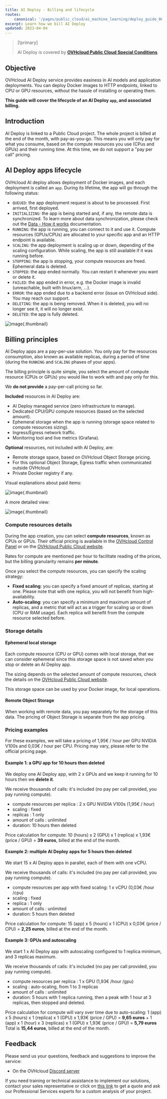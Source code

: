 ```yaml
---
title: AI Deploy - Billing and lifecycle
routes:
    canonical: '/pages/public_cloud/ai_machine_learning/deploy_guide_06_billing_concept'
excerpt: Learn how we bill AI Deploy
updated: 2023-04-04
---
```


> [!primary]
>
> AI Deploy is covered by **[OVHcloud Public Cloud Special Conditions](https://storage.gra.cloud.ovh.net/v1/AUTH_325716a587c64897acbef9a4a4726e38/contracts/d2a208c-Conditions_particulieres_OVH_Stack-WE-9.0.pdf)**.
>

## Objective

OVHcloud AI Deploy service provides easiness in AI models and application deployments. You can deploy Docker images to HTTP endpoints, linked to CPU or GPU resources, without the hassle of installing or operating them. 

**This guide will cover the lifecycle of an AI Deploy `app`, and associated billing.**

## Introduction

AI Deploy is linked to a Public Cloud project. The whole project is billed at the end of the month, with pay-as-you-go. This means you will only pay for what you consume, based on the compute resources you use (CPus and GPUs) and their running time. At this time, we do not support a "pay per call" pricing.

## AI Deploy apps lifecycle

OVHcloud AI deploy allows deployment of Docker images, and each deployment is called an `app`. 
During its lifetime, the app will go through the following status:

- `QUEUED`: the app deployment request is about to be processed. First arrived, first deployed.
- `INITIALIZING`: the app is being started and, if any, the remote data is synchronized. To learn more about data synchronization, please check out the [Data - How it works](/pages/public_cloud/ai_machine_learning/gi_02_concepts_data#how-it-works) documentation.
- `RUNNING`: the app is running, you can connect to it and use it. Compute resources (GPUs/CPUs) are allocated to your specific app and an HTTP endpoint is available.
- `SCALING`: the app deployment is scaling up or down, depending of the scaling configuration. While scaling, the app is still available if it was running before.
- `STOPPING`: the app is stopping, your compute resources are freed. Ephemeral data is deleted.
- `STOPPED`: the app ended normally. You can restart it whenever you want or delete it.
- `FAILED`: the app ended in error, e.g. the Docker image is invalid (unreachable, built with linux/arm, ...).
- `ERROR`: the app ended due to a backend error (issue on OVHcloud side). You may reach our support.
- `DELETING`: the app is being removed. When it is deleted, you will no longer see it, it will no longer exist.
- `DELETED`: the app is fully deleted.

![image](images/ai.deploy.lifecycle.png){.thumbnail}

## Billing principles

AI Deploy apps are a pay-per-use solution. You only pay for the resources consumption, also known as available replicas, during a period of time (during the `RUNNING` and `SCALING` phases of your apps).

The billing principle is quite simple, you select the amount of compute resource (CPUs or GPUs) you would like to work with and pay only for this.

We **do not provide** a pay-per-call pricing so far.

**Included** resources in AI Deploy are:

- AI Deploy managed service (zero infrastructure to manage).
- Dedicated CPU/GPU compute resources (based on the selected amount).
- Ephemeral storage when the app is running (storage space related to compute resources sizing).
- Ingress/Egress network traffic.
- Monitoring tool and live metrics (Grafana).

**Optional** resources, not included with AI Deploy, are:

- Remote storage space, based on OVHcloud Object Storage pricing.
- For this optional Object Storage, Egress traffic when communicated outside OVHcloud
- Private Docker registry if any.

Visual explanations about paid items:

![image](images/ai.deploy.items.png){.thumbnail}

A more detailed view:

![image](images/ai.deploy.billing.png){.thumbnail}

### Compute resources details

During the app creation, you can select **compute resources**, known as CPUs or GPUs.
Their official pricing is available in the [OVHcloud Control Panel](https://www.ovh.com/auth/?action=gotomanager&from=https://www.ovh.es/&ovhSubsidiary=es) or on the [OVHcloud Public Cloud website](https://www.ovhcloud.com/es-es/public-cloud/prices/).

Rates for compute are mentioned per hour to facilitate reading of the prices, but the billing granularity remains **per minute**.

Once you select the compute resources, you can specify the scaling strategy:

- **Fixed scaling**: you can specify a fixed amount of replicas, starting at one. Please note that with one replica, you will not benefit from high-availability.
- **Auto-scaling**: you can specify a minimum and maximum amount of replicas, and a metric that will act as a trigger for scaling up or down (CPU or RAM usage). Each replica will benefit from the compute resource selected before.

### Storage details

#### Ephemeral local storage

Each compute resource (CPU or GPU) comes with local storage, that we can consider ephemeral since this storage space is not saved when you stop or delete an AI Deploy app.

The sizing depends on the selected amount of compute resources, check the details on the [OVHcloud Public Cloud website](https://www.ovhcloud.com/es-es/public-cloud/prices/).

This storage space can be used by your Docker image, for local operations.

#### Remote Object Storage

When working with remote data, you pay separately for the storage of this data.
The pricing of Object Storage is separate from the app pricing.

### Pricing examples

For these examples, we will take a pricing of 1,95€ / hour per GPU NVIDIA V100s and 0,03€ / hour per CPU.
Pricing may vary, please refer to the official pricing page.

#### Example 1: a GPU app for 10 hours then deleted

We deploy one AI Deploy app, with 2 x GPUs and we keep it running for 10 hours then we **delete it**.

We receive thousands of calls: it's included (no pay per call provided, you pay running compute).

- compute resources per replica : 2 x GPU NVIDIA V100s (1,95€ / hour)
- scaling : fixed
- replicas : 1 only
- amount of calls : unlimited
- duration: 10 hours then deleted

Price calculation for compute: 10 (hours) x 2 (GPU) x 1 (replica) x 1,93€ (price / GPU) = **39 euros**, billed at the end of the month.

#### Example 2: multiple AI Deploy apps for 5 hours then deleted

We start 15 x AI Deploy apps in parallel, each of them with one vCPU.

We receive thousands of calls: it's included (no pay per call provided, you pay running compute).

- compute resources per app with fixed scaling: 1 x vCPU (0,03€ /hour /cpu)
- scaling : fixed
- replica : 1 only
- amount of calls : unlimited
- duration: 5 hours then deleted

Price calculation for compute: 15 (app) x 5 (hours) x 1 (CPU) x 0,03€ (price / CPU) = **2,25 euros**, billed at the end of the month.

#### Example 3: GPUs and autoscaling

We start 1 x AI Deploy app with autoscaling configured to 1 replica minimum, and 3 replicas maximum.

We receive thousands of calls: it's included (no pay per call provided, you pay running compute).

- compute resources per replica : 1 x GPU (1,93€ /hour /gpu)
- scaling : auto-scaling, from 1 to 3 replicas
- amount of calls : unlimited
- duration: 5 hours with 1 replica running, then a peak with 1 hour at 3 replicas, then stopped and deleted.

Price calculation for compute will vary over time due to auto-scaling: 
1 (app) x 5 (hours) x 1 (replica) x 1 (GPU) x 1,93€ (price / GPU) = **9,65 euros**
+
1 (app) x 1 (hour) x 3 (replicas) x 1 (GPU) x 1,93€ (price / GPU) = **5,79 euros**
Total is **15,44 euros**, billed at the end of the month.

## Feedback

Please send us your questions, feedback and suggestions to improve the service:

- On the OVHcloud [Discord server](https://discord.gg/ovhcloud)

If you need training or technical assistance to implement our solutions, contact your sales representative or click on [this link](https://www.ovhcloud.com/es-es/professional-services/) to get a quote and ask our Professional Services experts for a custom analysis of your project.

